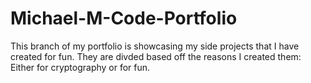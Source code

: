 # Michael-M-Code-Portfolio
This branch of my portfolio is showcasing my side projects that I have created for fun. They are divded based off the reasons I created them: Either for cryptography or for fun.
